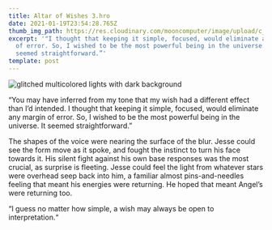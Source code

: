 ```yaml
---
title: Altar of Wishes 3.hro
date: 2021-01-19T23:54:28.765Z
thumb_img_path: https://res.cloudinary.com/mooncomputer/image/upload/c_scale,e_auto_saturation,h_300,q_auto:best/v1611102920/Moon%20Computer%20Blog/HRO/Nuclear%20Man/altar-of-wishes-3--glitched.jpg
excerpt: '"I thought that keeping it simple, focused, would eliminate any margin
  of error. So, I wished to be the most powerful being in the universe. It
  seemed straightforward.”'
template: post
---
```

![glitched multicolored lights with dark background](https://res.cloudinary.com/mooncomputer/image/upload/c_scale,e_auto_saturation,h_800,q_auto:best/v1611102920/Moon%20Computer%20Blog/HRO/Nuclear%20Man/altar-of-wishes-3--glitched.jpg "Alter of Wishes 3")

“You may have inferred from my tone that my wish had a different effect than I’d intended. I thought that keeping it simple, focused, would eliminate any margin of error. So, I wished to be the most powerful being in the universe. It seemed straightforward.” 

The shapes of the voice were nearing the surface of the blur. Jesse could see the form move as it spoke, and fought the instinct to turn his face towards it. His silent fight against his own base responses was the most crucial, as surprise is fleeting. Jesse could feel the light from whatever stars were overhead seep back into him, a familiar almost pins-and-needles feeling that meant his energies were returning. He hoped that meant Angel’s were returning too.

“I guess no matter how simple, a wish may always be open to interpretation.“